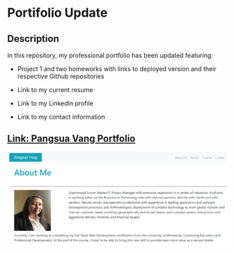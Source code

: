 # Portifolio Update

## Description
In this repository, my professional portfolio has been updated featuring:

* Project 1 and two homeworks with links to deployed version and their respective Github repositories

* Link to my current resume

* Link to my LinkedIn profile

* Link to my contact information

## [Link: Pangsua Vang Portfolio](https://pangsua26.github.io/portfolio/)

![image](./assets/image.png)

